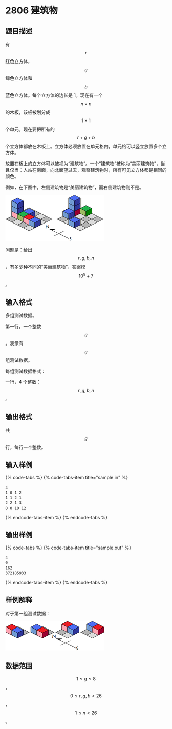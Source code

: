 # 2806 建筑物

## 题目描述

有 $$r$$ 红色立方体，$$g$$ 绿色立方体和 $$b$$ 蓝色立方体。每个立方体的边长是 1。现在有一个 $$n \times n$$ 的木板，该板被划分成 $$1 \times 1$$ 个单元。现在要把所有的 $$r + g + b$$ 个立方体都放在木板上。立方体必须放置在单元格内，单元格可以竖立放置多个立方体。

放置在板上的立方体可以被视为“建筑物”。一个“建筑物”被称为“美丽建筑物”，当且仅当：人站在南面，向北面望过去，观察建筑物时，所有可见立方体都是相同的颜色。

例如，在下图中，左侧建筑物是“美丽建筑物”，而右侧建筑物则不是。

![](.gitbook/assets/2806_1.png)

问题是：给出 $$r,\,g,\,b,\,n$$ ，有多少种不同的“美丽建筑物”，答案模 $$10^9+7$$ 。

## 输入格式

多组测试数据。

第一行，一个整数 $$g$$ 。表示有 $$g$$ 组测试数据。

每组测试数据格式：

一行，4 个整数：$$r,\,g,\,b,\,n$$。

## 输出格式

共 $$g$$ 行，每行一个整数。

## 输入样例

{% code-tabs %}
{% code-tabs-item title="sample.in" %}
```text
4
1 0 1 2
1 1 2 1
2 2 1 3
0 0 10 12
```
{% endcode-tabs-item %}
{% endcode-tabs %}

## 输出样例

{% code-tabs %}
{% code-tabs-item title="sample.out" %}
```text
4
0
162
372185933
```
{% endcode-tabs-item %}
{% endcode-tabs %}

## 样例解释

对于第一组测试数据：

![](.gitbook/assets/2806_2.png)

## 数据范围

$$1 \leq g \leq 8$$， $$0 \leq r,\,g,\,b < 26$$， $$1 \leq n < 26$$。

